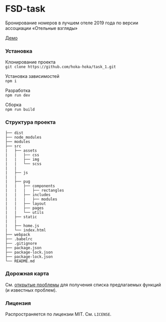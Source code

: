 [//]: # (# = h1)
[//]: # (``` = code)
# FSD-task
Бронирование номеров в лучшем отеле 2019 года по версии ассоциации «Отельные взгляды»

[Демо](https://hoka-hoka.github.io/task_1-view/#modal-1 "Необязательная подсказка")
### Установка

Клонирование проекта  
`git clone https://github.com/hoka-hoka/task_1.git`  

Установка зависимостей  
`npm i`

Разработка  
`npm run dev`

Сборка  
`npm run build`

### Структура проекта

```
├── dist
├── node_modules
├── modules
├── src
|   ├── assets
|   |   ├── css
|   |   ├── img
|   |   └── scss
|   |
|   ├── js
|   |
|   ├── pug
|   |   ├── components
|   |   |   ├── rectangles
|   |   ├── includes
|   |   |   ├── modules
|   |   ├── layout
|   |   ├── pages
|   |   └── utils
|   ├── static 
|   |
|   ├── home.js
|   └── index.html
├── webpack
├── .babelrc
├── .gitignore  
├── package.json
├── package-lock.json
├── package-lock.json
└── README.md
```

### Дорожная карта
См. [открытые проблемы](https://github.com/hoka-hoka/task_1/issues) для получения списка предлагаемых функций (и известных проблем).

### Лицензия
Распространяется по лицензии MIT. См. `LICENSE`.



